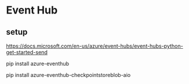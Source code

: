 # Event Hub

## setup

<https://docs.microsoft.com/en-us/azure/event-hubs/event-hubs-python-get-started-send>

pip install azure-eventhub

pip install azure-eventhub-checkpointstoreblob-aio

